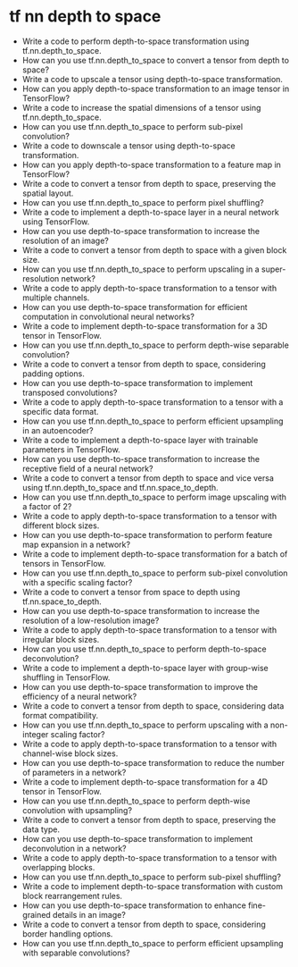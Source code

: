 # tf nn depth to space

- Write a code to perform depth-to-space transformation using tf.nn.depth_to_space.
- How can you use tf.nn.depth_to_space to convert a tensor from depth to space?
- Write a code to upscale a tensor using depth-to-space transformation.
- How can you apply depth-to-space transformation to an image tensor in TensorFlow?
- Write a code to increase the spatial dimensions of a tensor using tf.nn.depth_to_space.
- How can you use tf.nn.depth_to_space to perform sub-pixel convolution?
- Write a code to downscale a tensor using depth-to-space transformation.
- How can you apply depth-to-space transformation to a feature map in TensorFlow?
- Write a code to convert a tensor from depth to space, preserving the spatial layout.
- How can you use tf.nn.depth_to_space to perform pixel shuffling?
- Write a code to implement a depth-to-space layer in a neural network using TensorFlow.
- How can you use depth-to-space transformation to increase the resolution of an image?
- Write a code to convert a tensor from depth to space with a given block size.
- How can you use tf.nn.depth_to_space to perform upscaling in a super-resolution network?
- Write a code to apply depth-to-space transformation to a tensor with multiple channels.
- How can you use depth-to-space transformation for efficient computation in convolutional neural networks?
- Write a code to implement depth-to-space transformation for a 3D tensor in TensorFlow.
- How can you use tf.nn.depth_to_space to perform depth-wise separable convolution?
- Write a code to convert a tensor from depth to space, considering padding options.
- How can you use depth-to-space transformation to implement transposed convolutions?
- Write a code to apply depth-to-space transformation to a tensor with a specific data format.
- How can you use tf.nn.depth_to_space to perform efficient upsampling in an autoencoder?
- Write a code to implement a depth-to-space layer with trainable parameters in TensorFlow.
- How can you use depth-to-space transformation to increase the receptive field of a neural network?
- Write a code to convert a tensor from depth to space and vice versa using tf.nn.depth_to_space and tf.nn.space_to_depth.
- How can you use tf.nn.depth_to_space to perform image upscaling with a factor of 2?
- Write a code to apply depth-to-space transformation to a tensor with different block sizes.
- How can you use depth-to-space transformation to perform feature map expansion in a network?
- Write a code to implement depth-to-space transformation for a batch of tensors in TensorFlow.
- How can you use tf.nn.depth_to_space to perform sub-pixel convolution with a specific scaling factor?
- Write a code to convert a tensor from space to depth using tf.nn.space_to_depth.
- How can you use depth-to-space transformation to increase the resolution of a low-resolution image?
- Write a code to apply depth-to-space transformation to a tensor with irregular block sizes.
- How can you use tf.nn.depth_to_space to perform depth-to-space deconvolution?
- Write a code to implement a depth-to-space layer with group-wise shuffling in TensorFlow.
- How can you use depth-to-space transformation to improve the efficiency of a neural network?
- Write a code to convert a tensor from depth to space, considering data format compatibility.
- How can you use tf.nn.depth_to_space to perform upscaling with a non-integer scaling factor?
- Write a code to apply depth-to-space transformation to a tensor with channel-wise block sizes.
- How can you use depth-to-space transformation to reduce the number of parameters in a network?
- Write a code to implement depth-to-space transformation for a 4D tensor in TensorFlow.
- How can you use tf.nn.depth_to_space to perform depth-wise convolution with upsampling?
- Write a code to convert a tensor from depth to space, preserving the data type.
- How can you use depth-to-space transformation to implement deconvolution in a network?
- Write a code to apply depth-to-space transformation to a tensor with overlapping blocks.
- How can you use tf.nn.depth_to_space to perform sub-pixel shuffling?
- Write a code to implement depth-to-space transformation with custom block rearrangement rules.
- How can you use depth-to-space transformation to enhance fine-grained details in an image?
- Write a code to convert a tensor from depth to space, considering border handling options.
- How can you use tf.nn.depth_to_space to perform efficient upsampling with separable convolutions?
